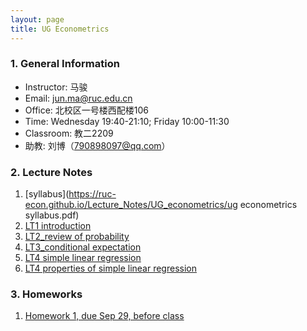 ```yaml
---
layout: page
title: UG Econometrics
---
```


### 1. General Information
* Instructor: 马骏
* Email: jun.ma@ruc.edu.cn
* Office: 北校区一号楼西配楼106
* Time: Wednesday 19:40-21:10; Friday 10:00-11:30
* Classroom: 教二2209
* 助教: 刘博（790898097@qq.com）


### 2. Lecture Notes
1. [syllabus](https://ruc-econ.github.io/Lecture_Notes/UG_econometrics/ug econometrics syllabus.pdf)
2. [LT1 introduction](https://ruc-econ.github.io/Lecture_Notes/UG_econometrics/LT_1_intro.pdf)
3. [LT2_review of probability](https://ruc-econ.github.io/Lecture_Notes/UG_econometrics/LT_02_review(1).pdf)
4. [LT3_conditional expectation](https://ruc-econ.github.io/Lecture_Notes/UG_econometrics/LT_3_Conditional_Expectation(1).pdf)
5. [LT4 simple linear regression](https://ruc-econ.github.io/Lecture_Notes/UG_econometrics/LT_04_simple.pdf)
6. [LT4 properties of simple linear regression](https://ruc-econ.github.io/Lecture_Notes/UG_econometrics/LT_05_simple_properties.pdf)



### 3. Homeworks
1. [Homework 1, due Sep 29, before class](https://ruc-econ.github.io/Homeworks/UG_econometrics/HW1.pdf)
